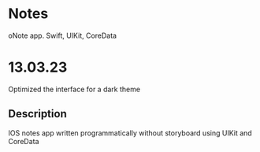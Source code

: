# Notes
oNote app. Swift, UIKit, CoreData

# 13.03.23
Optimized the interface for a dark theme

## Description
IOS notes app written programmatically without storyboard using UIKit and CoreData
